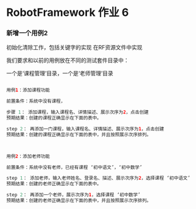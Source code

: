 # RobotFramework 作业 6

### 新增一个用例2
初始化清除工作，包括关键字的实现  在RF资源文件中实现

我们要求和以前的用例放在不同的测试套件目录中：

一个是‘课程管理’目录，一个是‘老师管理’目录



```java

用例1：添加课程功能

前置条件：系统中没有课程，

步骤 1： 添加课程，输入课程名、详情描述、展示次序为2，点击创建
预期结果：创建的课程正确显示在下面的表中。

step 2： 再添加一门课程，输入课程名、详情描述、展示次序为1，点击创建
预期结果：创建的课程正确显示在下面的表中，并且按照展示次序排列。



用例2：添加老师功能

前置条件：系统中没有老师，已经有课程 ‘初中语文’，‘初中数学’

step 1： 添加老师，输入老师姓名、登录名、描述、展示次序为2，选择课程 ‘初中语文’
预期结果：创建的老师正确显示在下面的表中。

step 2： 再添加一个老师，展示次序为1，选择课程 ‘初中数学’
预期结果：创建的老师正确显示在下面的表中，并且按照展示次序排列。

```
